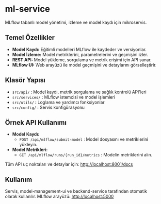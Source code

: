 # ml-service

MLflow tabanlı model yönetimi, izleme ve model kaydı için mikroservis.

## Temel Özellikler
- **Model Kaydı:** Eğitimli modelleri MLflow ile kaydeder ve versiyonlar.
- **Model İzleme:** Model metriklerini, parametrelerini ve geçmişini izler.
- **REST API:** Model yükleme, sorgulama ve metrik erişimi için API sunar.
- **MLflow UI:** Web arayüzü ile model geçmişini ve detaylarını görselleştirir.

## Klasör Yapısı
- `src/api/` : Model kaydı, metrik sorgulama ve sağlık kontrolü API'leri
- `src/services/` : MLflow istemcisi ve model işlemleri
- `src/utils/` : Loglama ve yardımcı fonksiyonlar
- `src/config/` : Servis konfigürasyonu

## Örnek API Kullanımı
- **Model Kaydı:**
  - `POST /api/mlflow/submit-model` : Model dosyasını ve metriklerini yükleyin.
- **Model Metrikleri:**
  - `GET /api/mlflow/runs/{run_id}/metrics` : Modelin metriklerini alın.

Tüm API uç noktaları ve detaylar için: [http://localhost:8001/docs](http://localhost:8001/docs)

## Kullanım
Servis, model-management-ui ve backend-service tarafından otomatik olarak kullanılır. MLflow arayüzü: [http://localhost:5000](http://localhost:5000) 